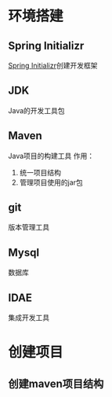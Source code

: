 # 环境搭建
## Spring Initializr
[Spring Initializr](https://start.spring.io/)创建开发框架
## JDK
Java的开发工具包
## Maven
Java项目的构建工具
作用：
1. 统一项目结构
2. 管理项目使用的jar包
## git
版本管理工具
## Mysql
数据库
## IDAE
集成开发工具
# 创建项目
## 创建maven项目结构
## 



